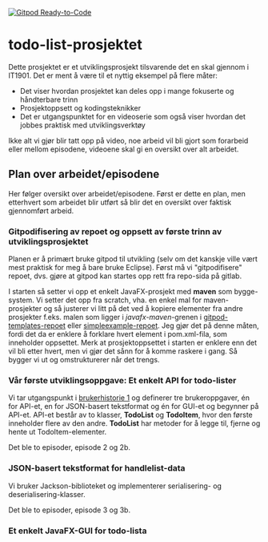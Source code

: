 [![Gitpod Ready-to-Code](https://img.shields.io/badge/Gitpod-Ready--to--Code-blue?logo=gitpod)](https://gitpod.idi.ntnu.no/#https://gitlab.stud.idi.ntnu.no/it1901/todo-list) 

# todo-list-prosjektet

Dette prosjektet er et utviklingsprosjekt tilsvarende det en skal gjennom i IT1901. Det er ment å være til et nyttig eksempel på flere måter:
- Det viser hvordan prosjektet kan deles opp i mange fokuserte og håndterbare trinn
- Prosjektoppsett og kodingsteknikker
- Det er utgangspunktet for en videoserie som også viser hvordan det jobbes praktisk med utviklingsverktøy

Ikke alt vi gjør blir tatt opp på video, noe arbeid vil bli gjort som forarbeid eller mellom episodene, videoene skal gi en oversikt over alt arbeidet. 

## Plan over arbeidet/episodene

Her følger oversikt over arbeidet/episodene. Først er dette en plan, men etterhvert som arbeidet blir utført så blir det en oversikt over faktisk gjennomført arbeid.

### Gitpodifisering av repoet og oppsett av første trinn av utviklingsprosjektet

Planen er å primært bruke gitpod til utvikling (selv om det kanskje ville vært mest praktisk for meg å bare bruke Eclipse).
Først må vi "gitpodifisere" repoet, dvs. gjøre at gitpod kan startes opp rett fra repo-sida på gitlab.

I starten så setter vi opp et enkelt JavaFX-prosjekt med **maven** som bygge-system. Vi setter det opp fra scratch, vha. en enkel mal for
maven-prosjekter og så justerer vi litt på det ved å kopiere elementer fra andre prosjekter f.eks. malen som ligger i *javafx-maven*-grenen i
[gitpod-templates-repoet](https://gitlab.stud.idi.ntnu.no/it1901/gitpod-templates) eller [simpleexample-repoet](https://gitlab.stud.idi.ntnu.no/it1901/simpleexamepl).
Jeg gjør det på denne måten, fordi det da er enklere å forklare hvert element i pom.xml-fila, som inneholder oppsettet.
Merk at prosjektoppsettet i starten er enklere enn det vil bli etter hvert, men vi gjør det sånn for å komme raskere i gang.
Så bygger vi ut og omstrukturerer når det trengs.

### Vår første utviklingsoppgave: Et enkelt API for todo-lister

Vi tar utgangspunkt i [brukerhistorie 1](brukerhistorier.md) og definerer tre brukeroppgaver, én for API-et, en for JSON-basert tekstformat og én for GUI-et og begynner på API-et.
API-et består av to klasser, **TodoList** og **TodoItem**, hvor den første inneholder flere av den andre.
**TodoList** har metoder for å legge til, fjerne og hente ut TodoItem-elementer.

Det ble to episoder, episode 2 og 2b.

### JSON-basert tekstformat for handlelist-data

Vi bruker Jackson-biblioteket og implementerer serialisering- og deserialisering-klasser.

Det ble to episoder, episode 3 og 3b.

### Et enkelt JavaFX-GUI for todo-lista
